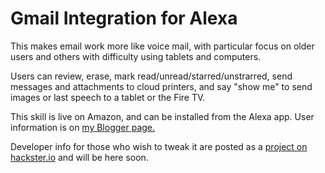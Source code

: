 # Gmail Integration for Alexa

This makes email work more like voice mail, with particular focus on older users and others with difficulty using tablets and computers.  

Users can review, erase, mark read/unread/starred/unstrarred, send messages and attachments to cloud printers, and say "show me" to send images or last speech to a tablet or the Fire TV.

This skill is live on Amazon, and can be installed from the Alexa app.  User information is on <a href="http://email-skill.blogspot.com">my Blogger page.</a>

Developer info for those who wish to tweak it are posted as a <a href="https://www.hackster.io/user1681818436/gmail-for-alexa-3fd61a">project on hackster.io</a> and will be here soon.




